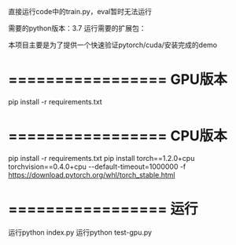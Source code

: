 直接运行code中的train.py，eval暂时无法运行

需要的python版本：3.7
运行需要的扩展包：

本项目主要是为了提供一个快速验证pytorch/cuda/安装完成的demo

=================
GPU版本
=================
pip install -r requirements.txt

=================
CPU版本
=================
pip install -r requirements.txt
pip install torch==1.2.0+cpu torchvision==0.4.0+cpu --default-timeout=1000000 -f https://download.pytorch.org/whl/torch_stable.html

=================
运行
=================
运行python index.py
运行python test-gpu.py
